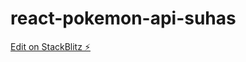 # react-pokemon-api-suhas

[Edit on StackBlitz ⚡️](https://stackblitz.com/edit/react-pokemon-api-suhas)